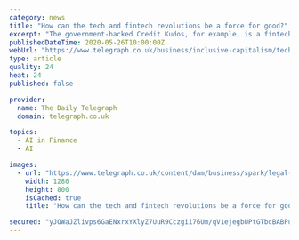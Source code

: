 ```yaml
---
category: news
title: "How can the tech and fintech revolutions be a force for good?"
excerpt: "The government-backed Credit Kudos, for example, is a fintech start-up that harnesses Open Banking data to measure creditworthiness. By analysing up-to-date financial data, it can secure loans at competitive rates for people who are sometimes overlooked by lenders because they may have not taken credit out before,"
publishedDateTime: 2020-05-26T10:00:00Z
webUrl: "https://www.telegraph.co.uk/business/inclusive-capitalism/tech-and-fintech-revolutions/"
type: article
quality: 24
heat: 24
published: false

provider:
  name: The Daily Telegraph
  domain: telegraph.co.uk

topics:
  - AI in Finance
  - AI

images:
  - url: "https://www.telegraph.co.uk/content/dam/business/spark/legal-and-general/stock-market-charts-mobile-xlarge.jpg?imwidth=1200"
    width: 1280
    height: 800
    isCached: true
    title: "How can the tech and fintech revolutions be a force for good?"

secured: "yJOWaJZlivps6GaENxrxYXlyZ7UuR9Cczgii76Um/qV1ejegbUPtGTbcBABPup00oQTFSLsAgPdvBB0rbFkQFZk2kXyG47Hr9J0UA1lC+WzUCvQ1Lqpvess/5FiAYsk8StJeVXlr1xTYyRB/YimNSl2HkY/I0tb2flCCioQnD59ju64cOy6GnCU2yw3fSHziWT9UT6QSh1xVuqz6IfBrEw9b0kRgNNoMpNBl3rXEVYrqnvRqpbuo8pYAnB+g1IU4pwjN7vWXJCZ0KS0CWZv4o0+JbjigZyy8lq2iw5YWo7LgCjRyVu2MKHFQ7elq4XiV;xAGlc/xCA2VVUkWbDxLr4w=="
---
```


